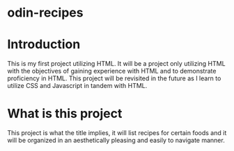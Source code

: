 # odin-recipes  
<h1>Introduction</h1>
<p>This is my first project utilizing HTML. It will be a project only utilizing HTML with the objectives of gaining experience with HTML and to demonstrate proficiency in HTML. This project will be revisited in the future as I learn to utilize CSS and Javascript in tandem with HTML.</p>
<h1>What is this project </h1>
<p>This project is what the title implies, it will list recipes for certain foods and it will be organized in an aesthetically pleasing and easily to navigate manner.</p>